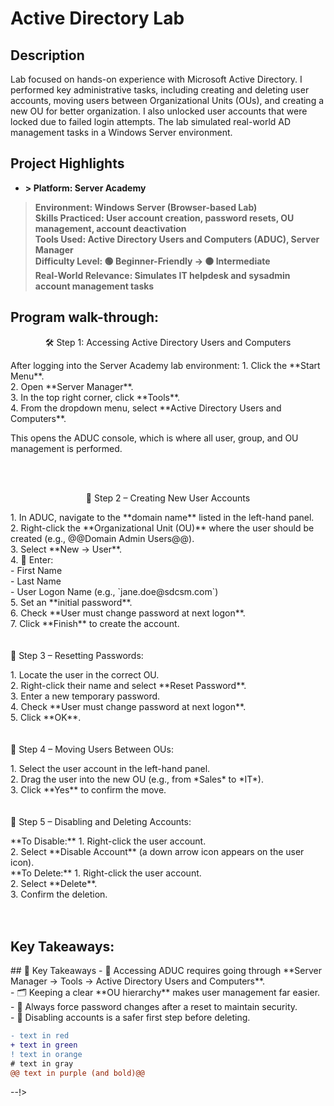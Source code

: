 <h1>Active Directory Lab</h1>

<h2>Description</h2>
Lab focused on hands-on experience with Microsoft Active Directory. I performed key administrative tasks, including creating and deleting user accounts, moving users between Organizational Units (OUs), and creating a new OU for better organization. I also unlocked user accounts that were locked due to failed login attempts. The lab simulated real-world AD management tasks in a Windows Server environment.
<br />

<h2>Project Highlights</h2>

- <b> > **Platform:** Server Academy  
> Environment: Windows Server (Browser-based Lab)  <br>
> Skills Practiced: User account creation, password resets, OU management, account deactivation <br> 
> Tools Used: Active Directory Users and Computers (ADUC), Server Manager  <br>
> Difficulty Level: 🟢 Beginner-Friendly → 🟠 Intermediate  <br>
> Real-World Relevance: Simulates IT helpdesk and sysadmin account management tasks <br>
</b>

<h2>Program walk-through:</h2>

<p align="center">
🛠 Step 1: Accessing Active Directory Users and Computers <br/>
<p align="left">
After logging into the Server Academy lab environment:
 1. Click the **Start Menu**.<br>
2. Open **Server Manager**.<br>
3. In the top right corner, click **Tools**.<br>
4. From the dropdown menu, select **Active Directory Users and Computers**.<br>

This opens the ADUC console, which is where all user, group, and OU management is performed.  

<br />
<br />
<p align="center">
👤 Step 2 – Creating New User Accounts  <br/>
<p align="left">
1.  In ADUC, navigate to the **domain name** listed in the left-hand panel. <br>
2. Right-click the **Organizational Unit (OU)** where the user should be created (e.g., @@Domain Admin Users@@). <br> 
3. Select **New → User**.  <br>
4. 📝 Enter:  <br>
   - First Name  <br>
   - Last Name  <br>
   - User Logon Name (e.g., `jane.doe@sdcsm.com`)  <br>
5. Set an **initial password**.  <br>
6. Check **User must change password at next logon**. <br> 
7. Click **Finish** to create the account.  <br>

<br />
<br />
🔄 Step 3 – Resetting Passwords: <br/>
<p align="left">
1. Locate the user in the correct OU. <br>
2. Right-click their name and select **Reset Password**. <br> 
3. Enter a new temporary password.  <br>
4. Check **User must change password at next logon**. <br>
5. Click **OK**. <br>
 
<br />
<br />
🔀 Step 4 – Moving Users Between OUs:  <br/>
<p align="left">
1. Select the user account in the left-hand panel. <br>
2. Drag the user into the new OU (e.g., from *Sales* to *IT*).  <br>
3. Click **Yes** to confirm the move. <br>


<br />
<br />
🚫 Step 5 – Disabling and Deleting Accounts:  <br/>
<p align="left">
 **To Disable:**  
1. Right-click the user account. <br>
2. Select **Disable Account** (a down arrow icon appears on the user icon). <br>
**To Delete:**  
1. Right-click the user account. <br>
2. Select **Delete**. <br>
3. Confirm the deletion. <br>

<br />
<br />
<h2>Key Takeaways:</h2>
## 📌 Key Takeaways
- 📂 Accessing ADUC requires going through **Server Manager → Tools → Active Directory Users and Computers**. <br> 
- 🗂 Keeping a clear **OU hierarchy** makes user management far easier. <br>
- 🔐 Always force password changes after a reset to maintain security. <br>
- 🚫 Disabling accounts is a safer first step before deleting. <br>


 ```diff
- text in red
+ text in green
! text in orange
# text in gray
@@ text in purple (and bold)@@
```
--!>
